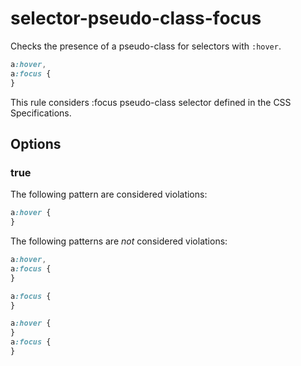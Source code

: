 # selector-pseudo-class-focus

Checks the presence of a pseudo-class for selectors with `:hover`.

```css
a:hover,
a:focus {
}
```

This rule considers :focus pseudo-class selector defined in the CSS Specifications.

## Options

### true

The following pattern are considered violations:

```css
a:hover {
}
```

The following patterns are _not_ considered violations:

```css
a:hover,
a:focus {
}
```

```css
a:focus {
}
```

```css
a:hover {
}
a:focus {
}
```

